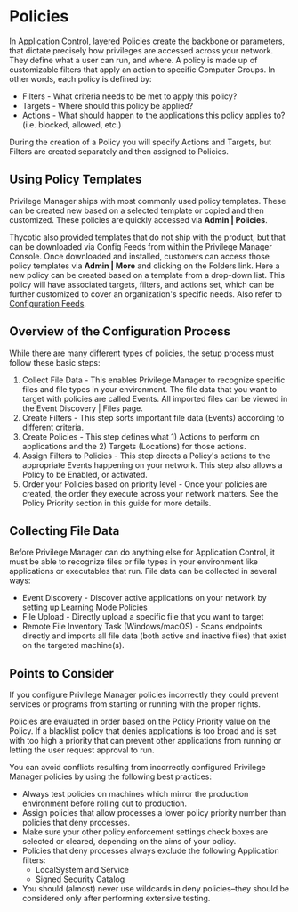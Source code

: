 [title]: # (Policies)
[tags]: # (application control, endpoints)
[priority]: # (1)
# Policies

In Application Control, layered Policies create the backbone or parameters, that dictate precisely how privileges are accessed across your network. They define what a user can run, and where. A policy is made up of customizable filters that apply an action to specific Computer Groups. In other words, each policy is defined by:

* Filters - What criteria needs to be met to apply this policy?
* Targets - Where should this policy be applied?
* Actions - What should happen to the applications this policy applies to? (i.e. blocked, allowed, etc.)

During the creation of a Policy you will specify Actions and Targets, but Filters are created separately and then assigned to Policies.

## Using Policy Templates

Privilege Manager ships with most commonly used policy templates. These can be created new based on a selected template or copied and then customized. These policies are quickly accessed via __Admin | Policies__.

Thycotic also provided templates that do not ship with the product, but that can be downloaded via Config Feeds from within the Privilege Manager Console. Once downloaded and installed, customers can access those policy templates via __Admin | More__ and clicking on the Folders link. Here a new policy can be created based on a template from a drop-down list. This policy will have associated targets, filters, and actions set, which can be further customized to cover an organization's specific needs. Also refer to [Configuration Feeds](../config-feeds/index.md).

## Overview of the Configuration Process

While there are many different types of policies, the setup process must follow these basic steps:

1. Collect File Data - This enables Privilege Manager to recognize specific files and file types in your environment. The file data that you want to target with policies are called Events. All imported files can be viewed in the Event Discovery | Files page.
1. Create Filters - This step sorts important file data (Events) according to different criteria.
1. Create Policies - This step defines what 1) Actions to perform on applications and the 2) Targets (Locations) for those actions.
1. Assign Filters to Policies - This step directs a Policy's actions to the appropriate Events happening on your network. This step also allows a Policy to be Enabled, or activated.
1. Order your Policies based on priority level - Once your policies are created, the order they execute across your network matters. See the Policy Priority section in this guide for more details.

## Collecting File Data

Before Privilege Manager can do anything else for Application Control, it must be able to recognize files or file types in your environment like applications or executables that run. File data can be collected in several ways:

* Event Discovery - Discover active applications on your network by setting up Learning Mode Policies
* File Upload - Directly upload a specific file that you want to target
* Remote File Inventory Task (Windows/macOS) - Scans endpoints directly and imports all file data (both active and inactive files) that exist on the targeted machine(s).

## Points to Consider

If you configure Privilege Manager policies incorrectly they could prevent services or programs from starting or running with the proper rights.

Policies are evaluated in order based on the Policy Priority value on the Policy. If a blacklist policy that denies applications is too broad and is set with too high a priority that can prevent other applications from running or letting the user request approval to run.

You can avoid conflicts resulting from incorrectly configured Privilege Manager policies by using the following best practices:

* Always test policies on machines which mirror the production environment before rolling out to production.
* Assign policies that allow processes a lower policy priority number than policies that deny processes.
* Make sure your other policy enforcement settings check boxes are selected or cleared, depending on the aims of your policy.
* Policies that deny processes always exclude the following Application filters:
  * LocalSystem and Service
  * Signed Security Catalog
* You should (almost) never use wildcards in deny policies–they should be considered only after performing extensive testing.
